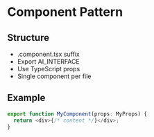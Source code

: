 # Component Pattern  

## Structure
- .component.tsx suffix
- Export AI_INTERFACE
- Use TypeScript props
- Single component per file

## Example
```typescript
export function MyComponent(props: MyProps) {
  return <div>{/* content */}</div>;
}
```
